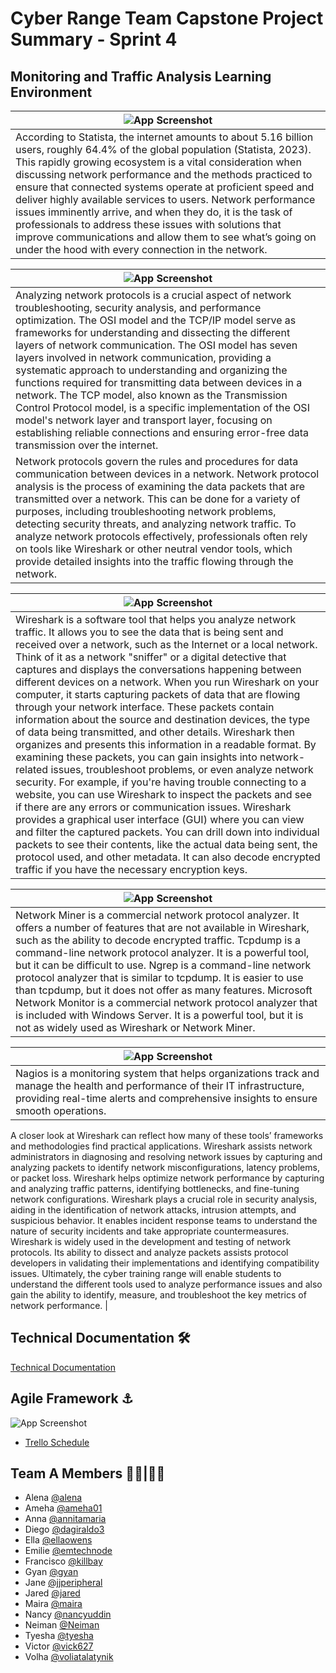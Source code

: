 
# Cyber Range Team Capstone Project Summary - Sprint 4

## Monitoring and Traffic Analysis Learning Environment




|  ![App Screenshot](https://drive.google.com/uc?export=view&id=1G93WxGk2hq7BFgHSf-T5jOqpiimsGY5U)  |
| ----------------------- |
| According to Statista, the internet amounts to about 5.16 billion users, roughly 64.4% of the global population (Statista, 2023). This rapidly growing ecosystem is a vital consideration when discussing network performance and the methods practiced to ensure that connected systems operate at proficient speed and deliver highly available services to users. Network performance issues imminently arrive, and when they do, it is the task of professionals to address these issues with solutions that improve communications and allow them to see what’s going on under the hood with every connection in the network.  |




| ![App Screenshot](https://drive.google.com/uc?export=view&id=1-rgwpWJswAtWfkEPf8QrMZgZPs-ITEJB) |
| ----------------------- |
| Analyzing network protocols is a crucial aspect of network troubleshooting, security analysis, and performance optimization. The OSI model and the TCP/IP model serve as frameworks for understanding and dissecting the different layers of network communication. The OSI model has seven layers involved in network communication, providing a systematic approach to understanding and organizing the functions required for transmitting data between devices in a network. The TCP model, also known as the Transmission Control Protocol model, is a specific implementation of the OSI model's network layer and transport layer, focusing on establishing reliable connections and ensuring error-free data transmission over the internet.
|  Network protocols govern the rules and procedures for data communication between devices in a network. Network protocol analysis is the process of examining the data packets that are transmitted over a network. This can be done for a variety of purposes, including troubleshooting network problems, detecting security threats, and analyzing network traffic. To analyze network protocols effectively, professionals often rely on tools like Wireshark or other neutral vendor tools, which provide detailed insights into the traffic flowing through the network. |




| ![App Screenshot](https://drive.google.com/uc?export=view&id=1TWXg3iOei8HX9zHkOWQPeKKa-oED9fJe) |
| ----------------------- |
| Wireshark is a software tool that helps you analyze network traffic. It allows you to see the data that is being sent and received over a network, such as the Internet or a local network. Think of it as a network "sniffer" or a digital detective that captures and displays the conversations happening between different devices on a network. When you run Wireshark on your computer, it starts capturing packets of data that are flowing through your network interface. These packets contain information about the source and destination devices, the type of data being transmitted, and other details. Wireshark then organizes and presents this information in a readable format. By examining these packets, you can gain insights into network-related issues, troubleshoot problems, or even analyze network security. For example, if you're having trouble connecting to a website, you can use Wireshark to inspect the packets and see if there are any errors or communication issues. Wireshark provides a graphical user interface (GUI) where you can view and filter the captured packets. You can drill down into individual packets to see their contents, like the actual data being sent, the protocol used, and other metadata. It can also decode encrypted traffic if you have the necessary encryption keys. |






| ![App Screenshot](https://drive.google.com/uc?export=view&id=1FkwLsVcBhtZw1DmmKt9hBjg_EC03LLUu) |
| ----------------------- |
| Network Miner is a commercial network protocol analyzer. It offers a number of features that are not available in Wireshark, such as the ability to decode encrypted traffic. Tcpdump is a command-line network protocol analyzer. It is a powerful tool, but it can be difficult to use. Ngrep is a command-line network protocol analyzer that is similar to tcpdump. It is easier to use than tcpdump, but it does not offer as many features. Microsoft Network Monitor is a commercial network protocol analyzer that is included with Windows Server. It is a powerful tool, but it is not as widely used as Wireshark or Network Miner. |

| ![App Screenshot](https://drive.google.com/uc?export=view&id=1di8UbDjdGsvroFjp0g7wvhNFvzDd274O)  |
| ----------------------- |
| Nagios is a monitoring system that helps organizations track and manage the health and performance of their IT infrastructure, providing real-time alerts and comprehensive insights to ensure smooth operations.
A closer look at Wireshark can reflect how many of these tools’ frameworks and methodologies find practical applications. Wireshark assists network administrators in diagnosing and resolving network issues by capturing and analyzing packets to identify network misconfigurations, latency problems, or packet loss. Wireshark helps optimize network performance by capturing and analyzing traffic patterns, identifying bottlenecks, and fine-tuning network configurations. Wireshark plays a crucial role in security analysis, aiding in the identification of network attacks, intrusion attempts, and suspicious behavior. It enables incident response teams to understand the nature of security incidents and take appropriate countermeasures. Wireshark is widely used in the development and testing of network protocols. Its ability to dissect and analyze packets assists protocol developers in validating their implementations and identifying compatibility issues.
Ultimately, the cyber training range will enable students to understand the different tools used to analyze performance issues and also gain the ability to identify, measure, and troubleshoot the key metrics of network performance. |



## Technical Documentation 🛠 

[Technical Documentation](https://docs.google.com/document/d/1JYtjJIoogxSxhwCsEMSxx-QWECzdaHew/edit?usp=share_link&ouid=114435178493746117340&rtpof=true&sd=true)



## Agile Framework ⚓ 


![App Screenshot](https://drive.google.com/uc?export=view&id=1UZ2ub6Mt6ahBHGO8412nd-HqowT7NnA-)


- [Trello Schedule](https://drive.google.com/file/d/1Gdm3-zY-ZLdxohawuOLpexN5H7eZlep_/view?usp=share_link)

## Team A Members 👩‍💻|👨‍💻
- Alena [@alena](https://www.github.com/)
- Ameha [@ameha01](https://github.com/orgs/cybertrainingrange/people/ameha01)
- Anna [@annitamaria](https://github.com/orgs/cybertrainingrange/people/ANNITAMARIA)
- Diego [@dagiraldo3](https://github.com/orgs/cybertrainingrange/people/dagiraldo3)
- Ella [@ellaowens](https://github.com/ellaowens)
- Emilie [@emtechnode](https://github.com/emiliedionisio)
- Francisco [@killbay](https://github.com/orgs/cybertrainingrange/people/killbay)
- Gyan [@gyan](https://www.github.com/octokatherine)
- Jane [@jjperipheral](https://github.com/jjperipheral)
- Jared [@jared](https://www.github.com/)
- Maira [@maira](https://www.github.com/)
- Nancy [@nancyuddin](https://github.com/nancyuddin)
- Neiman [@Neiman](https://github.com/orgs/cybertrainingrange/people/bull-in-the-heather)
- Tyesha [@tyesha](https://www.github.com/)
- Victor [@vick627](https://github.com/orgs/cybertrainingrange/people/vick627)
- Volha [@voliatalatynik](https://github.com/orgs/cybertrainingrange/people/voliatalatynik)
